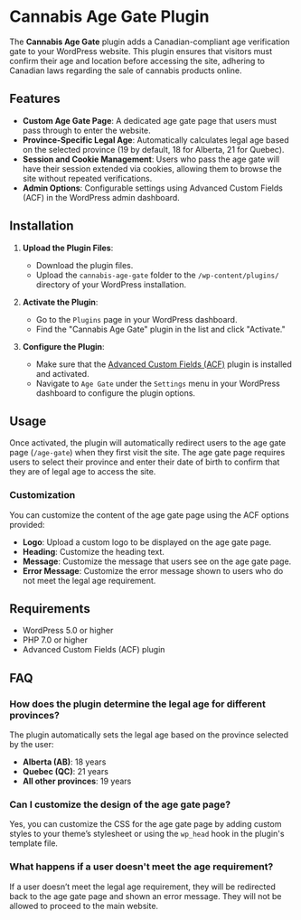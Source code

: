 # Cannabis Age Gate Plugin

The **Cannabis Age Gate** plugin adds a Canadian-compliant age verification gate to your WordPress website. This plugin ensures that visitors must confirm their age and location before accessing the site, adhering to Canadian laws regarding the sale of cannabis products online.

## Features

- **Custom Age Gate Page**: A dedicated age gate page that users must pass through to enter the website.
- **Province-Specific Legal Age**: Automatically calculates legal age based on the selected province (19 by default, 18 for Alberta, 21 for Quebec).
- **Session and Cookie Management**: Users who pass the age gate will have their session extended via cookies, allowing them to browse the site without repeated verifications.
- **Admin Options**: Configurable settings using Advanced Custom Fields (ACF) in the WordPress admin dashboard.

## Installation

1.  **Upload the Plugin Files**:

    - Download the plugin files.
    - Upload the `cannabis-age-gate` folder to the `/wp-content/plugins/` directory of your WordPress installation.

2.  **Activate the Plugin**:

    - Go to the `Plugins` page in your WordPress dashboard.
    - Find the "Cannabis Age Gate" plugin in the list and click "Activate."

3.  **Configure the Plugin**:

    - Make sure that the [Advanced Custom Fields (ACF)](https://www.advancedcustomfields.com/) plugin is installed and activated.
    - Navigate to `Age Gate` under the `Settings` menu in your WordPress dashboard to configure the plugin options.

## Usage

Once activated, the plugin will automatically redirect users to the age gate page (`/age-gate`) when they first visit the site. The age gate page requires users to select their province and enter their date of birth to confirm that they are of legal age to access the site.

### Customization

You can customize the content of the age gate page using the ACF options provided:

- **Logo**: Upload a custom logo to be displayed on the age gate page.
- **Heading**: Customize the heading text.
- **Message**: Customize the message that users see on the age gate page.
- **Error Message**: Customize the error message shown to users who do not meet the legal age requirement.

## Requirements

- WordPress 5.0 or higher
- PHP 7.0 or higher
- Advanced Custom Fields (ACF) plugin

## FAQ

### How does the plugin determine the legal age for different provinces?

The plugin automatically sets the legal age based on the province selected by the user:

- **Alberta (AB)**: 18 years
- **Quebec (QC)**: 21 years
- **All other provinces**: 19 years

### Can I customize the design of the age gate page?

Yes, you can customize the CSS for the age gate page by adding custom styles to your theme’s stylesheet or using the `wp_head` hook in the plugin's template file.

### What happens if a user doesn't meet the age requirement?

If a user doesn’t meet the legal age requirement, they will be redirected back to the age gate page and shown an error message. They will not be allowed to proceed to the main website.
